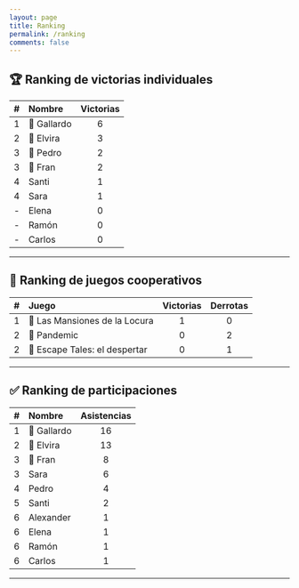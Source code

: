 ```yaml
---
layout: page
title: Ranking
permalink: /ranking
comments: false
---
```


## 🏆 Ranking de victorias individuales

|  #  | Nombre      | Victorias |
| :-: | :---------- | :-------: |
|  1  | 🥇 Gallardo |     6     |
|  2  | 🥈 Elvira   |     3     |
|  3  | 🥉 Pedro    |     2     |
|  3  | 🥉 Fran        |     2     |
|  4  | Santi       |     1     |
|  4  | Sara        |     1     |
|  -  | Elena       |     0     |
|  -  | Ramón       |     0     |
|  -  | Carlos      |     0     |

---

## 🎲 Ranking de juegos cooperativos

|  #  | Juego                         | Victorias | Derrotas |
| :-: | :---------------------------- | :-------: | :------: |
|  1  | 🥇 Las Mansiones de la Locura |     1     |    0     |
|  2  | 🥈 Pandemic                   |     0     |    2     |
|  2  | 🥈 Escape Tales: el despertar |     0     |    1     |

---

## ✅ Ranking de participaciones

|  #  | Nombre      | Asistencias |
| :-: | :---------- | :---------: |
|  1  | 🥇 Gallardo |     16      |
|  2  | 🥈 Elvira   |     13      |
|  3  | 🥉 Fran     |      8      |
|  3  | Sara        |      6      |
|  4  | Pedro       |      4      |
|  5  | Santi       |      2      |
|  6  | Alexander   |      1      |
|  6  | Elena       |      1      |
|  6  | Ramón       |      1      |
|  6  | Carlos      |      1      |

---
